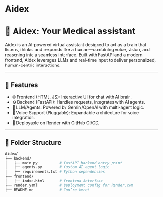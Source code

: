 # Aidex
# 🤖 Aidex: Your Medical assistant

Aidex is an AI-powered virtual assistant designed to act as a brain that listens, thinks, and responds like a human—combining voice, vision, and reasoning into a seamless interface. Built with FastAPI and a modern frontend, Aidex leverages LLMs and real-time input to deliver personalized, human-centric interactions.

---

## 🚀 Features

- 🌐 Frontend (HTML, JS): Interactive UI for chat with AI brain.
- ⚙️ Backend (FastAPI): Handles requests, integrates with AI agents.
- 🧠 LLM/Agents: Powered by Gemini/OpenAI with multi-agent logic.
- 🎤 Voice Support (Pluggable): Expandable architecture for voice integration.
- 📡 Deployable on Render with GitHub CI/CD.

---

## 📁 Folder Structure

```bash
Aidex/
├── backend/
│   ├── main.py          # FastAPI backend entry point
│   ├── agents.py        # Custom AI agent logic
│   ├── requirements.txt # Python dependencies
├── frontend/
│   ├── index.html       # Frontend interface
├── render.yaml          # Deployment config for Render.com
├── README.md            # You’re here!
